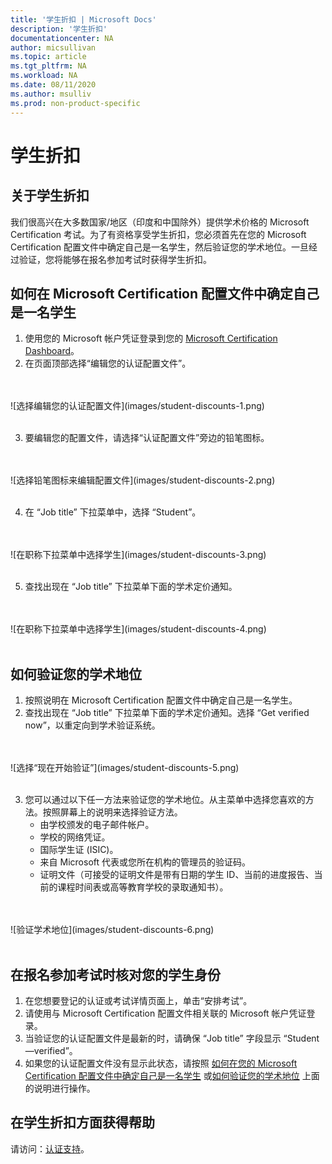 ```yaml
---
title: '学生折扣 | Microsoft Docs'
description: '学生折扣' 
documentationcenter: NA 
author: micsullivan
ms.topic: article
ms.tgt_pltfrm: NA
ms.workload: NA
ms.date: 08/11/2020
ms.author: msulliv
ms.prod: non-product-specific
---
```

# 学生折扣

## 关于学生折扣

我们很高兴在大多数国家/地区（印度和中国除外）提供学术价格的 Microsoft Certification 考试。为了有资格享受学生折扣，您必须首先在您的 Microsoft Certification 配置文件中确定自己是一名学生，然后验证您的学术地位。一旦经过验证，您将能够在报名参加考试时获得学生折扣。

## <a name="how-to-identify-yourself-as-student-in-profile"></a> 如何在 Microsoft Certification 配置文件中确定自己是一名学生

1. 使用您的 Microsoft 帐户凭证登录到您的 [Microsoft Certification Dashboard](https://aka.ms/certdashboard)。
2. 在页面顶部选择“编辑您的认证配置文件”。
<br/>
<br/>
![选择编辑您的认证配置文件](images/student-discounts-1.png)
<br/>
<br/>

3. 要编辑您的配置文件，请选择“认证配置文件”旁边的铅笔图标。
<br/>
<br/>
![选择铅笔图标来编辑配置文件](images/student-discounts-2.png)
<br/>
<br/>

4. 在 “Job title” 下拉菜单中，选择 “Student”。
<br/>
<br/>
![在职称下拉菜单中选择学生](images/student-discounts-3.png)
<br/>
<br/>

5. 查找出现在 “Job title” 下拉菜单下面的学术定价通知。
<br/>
<br/>
![在职称下拉菜单中选择学生](images/student-discounts-4.png)
<br/>
<br/>

## <a name="how-to-verify-your-academic-status"></a> 如何验证您的学术地位

1. 按照说明在 Microsoft Certification 配置文件中确定自己是一名学生。
2. 查找出现在 “Job title” 下拉菜单下面的学术定价通知。选择 “Get verified now”，以重定向到学术验证系统。
<br/>
<br/>
![选择“现在开始验证”](images/student-discounts-5.png)
<br/>
<br/>

3. 您可以通过以下任一方法来验证您的学术地位。从主菜单中选择您喜欢的方法。按照屏幕上的说明来选择验证方法。
    - 由学校颁发的电子邮件帐户。
    - 学校的网络凭证。
    - 国际学生证 (ISIC)。
    - 来自 Microsoft 代表或您所在机构的管理员的验证码。
    - 证明文件（可接受的证明文件是带有日期的学生 ID、当前的进度报告、当前的课程时间表或高等教育学校的录取通知书）。
<br/>
<br/>
![验证学术地位](images/student-discounts-6.png)
<br/>
<br/>

## 在报名参加考试时核对您的学生身份

1. 在您想要登记的认证或考试详情页面上，单击“安排考试”。
2. 请使用与 Microsoft Certification 配置文件相关联的 Microsoft 帐户凭证登录。
3. 当验证您的认证配置文件是最新的时，请确保 “Job title” 字段显示 “Student—verified”。
4. 如果您的认证配置文件没有显示此状态，请按照 [如何在您的 Microsoft Certification 配置文件中确定自己是一名学生](#how-to-identify-yourself-as-student-in-profile) 或[如何验证您的学术地位](#how-to-verify-your-academic-status) 上面的说明进行操作。

## 在学生折扣方面获得帮助

请访问：[认证支持](/learn/certifications/help)。